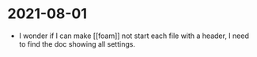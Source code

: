 # 2021-08-01

- I wonder if I can make [[foam]] not start each file with a header, I need to find the doc showing all settings.